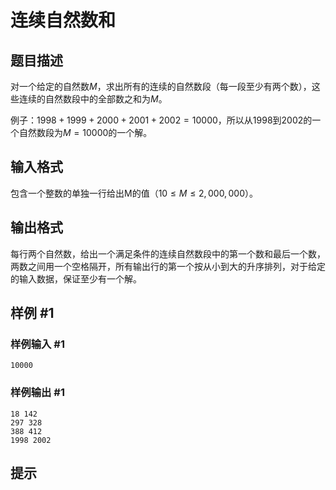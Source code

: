 # 连续自然数和

## 题目描述

对一个给定的自然数$M$，求出所有的连续的自然数段（每一段至少有两个数），这些连续的自然数段中的全部数之和为$M$。

例子：$1998+1999+2000+2001+2002 = 10000$，所以从$1998$到$2002$的一个自然数段为$M=10000$的一个解。


## 输入格式

包含一个整数的单独一行给出M的值（$10 \le M \le 2,000,000$）。


## 输出格式

每行两个自然数，给出一个满足条件的连续自然数段中的第一个数和最后一个数，两数之间用一个空格隔开，所有输出行的第一个按从小到大的升序排列，对于给定的输入数据，保证至少有一个解。


## 样例 #1

### 样例输入 #1
```
10000
```

### 样例输出 #1

```
18 142 
297 328 
388 412 
1998 2002
```

## 提示


